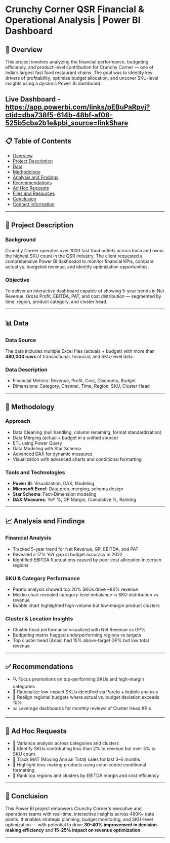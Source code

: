 # Crunchy Corner QSR Financial & Operational Analysis | Power BI Dashboard

## 📌 Overview  
This project involves analyzing the financial performance, budgeting efficiency, and product-level contribution for Crunchy Corner — one of India’s largest fast food restaurant chains. The goal was to identify key drivers of profitability, optimize budget allocation, and uncover SKU-level insights using a dynamic Power BI dashboard.

Live Dashboard - https://app.powerbi.com/links/pEBuPaRpvj?ctid=dba738f5-614b-48bf-af08-525b5cba2b1e&pbi_source=linkShare
---

## 📋 Table of Contents  
- [Overview](#-overview)  
- [Project Description](#-project-description)  
- [Data](#-data)  
- [Methodology](#-methodology)  
- [Analysis and Findings](#-analysis-and-findings)  
- [Recommendations](#-recommendations)  
- [Ad Hoc Requests](#-ad-hoc-requests)  
- [Files and Resources](#-files-and-resources)  
- [Conclusion](#-conclusion)  
- [Contact Information](#-contact-information)

---

## 📂 Project Description  

### Background  
Crunchy Corner operates over 1000 fast food outlets across India and owns the highest SKU count in the QSR industry. The client requested a comprehensive Power BI dashboard to monitor financial KPIs, compare actual vs. budgeted revenue, and identify optimization opportunities.

### Objective  
To deliver an interactive dashboard capable of showing 5-year trends in Net Revenue, Gross Profit, EBITDA, PAT, and cost distribution — segmented by time, region, product category, and cluster head.

---

## 📊 Data  

### Data Source  
The data includes multiple Excel files (actuals + budget) with more than **480,000 rows** of transactional, financial, and SKU-level data.

### Data Description  
- Financial Metrics: Revenue, Profit, Cost, Discounts, Budget  
- Dimensions: Category, Channel, Time, Region, SKU, Cluster Head

---

## 🧠 Methodology  

### Approach  
- Data Cleaning (null handling, column renaming, format standardization)  
- Data Merging (actual + budget in a unified source)  
- ETL using Power Query  
- Data Modeling with Star Schema  
- Advanced DAX for dynamic measures  
- Visualization with advanced charts and conditional formatting

### Tools and Technologies  
- **Power BI**: Visualization, DAX, Modeling  
- **Microsoft Excel**: Data prep, merging, schema design  
- **Star Schema**: Fact-Dimension modeling  
- **DAX Measures**: YoY %, GP Margin, Cumulative %, Ranking

---

## 📈 Analysis and Findings  

### Financial Analysis  
- Tracked 5-year trend for Net Revenue, GP, EBITDA, and PAT  
- Revealed a 17% YoY gap in budget accuracy in 2022  
- Identified EBITDA fluctuations caused by poor cost allocation in certain regions

### SKU & Category Performance  
- Pareto analysis showed top 20% SKUs drive ~80% revenue  
- Mekko chart revealed category-level imbalance in SKU distribution vs. revenue  
- Bubble chart highlighted high-volume but low-margin product clusters

### Cluster & Location Insights  
- Cluster head performance visualized with Net Revenue vs GP%  
- Budgeting matrix flagged underperforming regions vs targets  
- Top cluster head (Anas) had 15% above-target GP% but low total revenue

---

## ✅ Recommendations  

- 🔍 Focus promotions on top-performing SKUs and high-margin categories  
- 🧮 Rationalize low-impact SKUs identified via Pareto + bubble analysis  
- 📍 Realign regional budgets where actual vs. budget deviation exceeds 10%  
- 📊 Leverage dashboards for monthly reviews of Cluster Head KPIs

---

## 📎 Ad Hoc Requests  

- 📌 Variance analysis across categories and clusters  
- 📌 Identify SKUs contributing less than 2% to revenue but over 5% to SKU count  
- 📌 Track MAT (Moving Annual Total) sales for last 3–6 months  
- 📌 Highlight loss-making products using color-coded conditional formatting  
- 📌 Rank top regions and clusters by EBITDA margin and cost efficiency

---

## 🧾 Conclusion  
This Power BI project empowers Crunchy Corner's executive and operations teams with real-time, interactive insights across 480K+ data points. It enables strategic planning, budget monitoring, and SKU-level optimization — with potential to drive **30–40% improvement in decision-making efficiency** and **15–25% impact on revenue optimization**.

---




